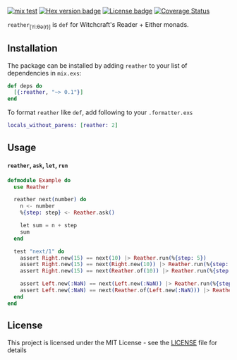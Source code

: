 [![mix test](https://github.com/jechol/reather/workflows/mix%20test/badge.svg)](https://github.com/jechol/reather/actions)
[![Hex version badge](https://img.shields.io/hexpm/v/reather.svg)](https://hex.pm/packages/reather)
[![License badge](https://img.shields.io/hexpm/l/reather.svg)](https://github.com/jechol/reather/blob/main/LICENSE.md)
[![Coverage Status](https://coveralls.io/repos/github/jechol/reather/badge.svg?branch=main)](https://coveralls.io/github/jechol/reather?branch=main)

`reather`<sub>[ˈriːθə(r)]</sub> is `def` for Witchcraft's Reader + Either monads.

## Installation

The package can be installed by adding `reather` to your list of dependencies
in `mix.exs`:

```elixir
def deps do
  [{:reather, "~> 0.1"}]
end
```

To format `reather` like `def`, add following to your `.formatter.exs`

```elixir
locals_without_parens: [reather: 2]
```

## Usage

#### `reather`, `ask`, `let`, `run`

```elixir
defmodule Example do
  use Reather

  reather next(number) do
    n <- number
    %{step: step} <- Reather.ask()

    let sum = n + step
    sum
  end

  test "next/1" do
    assert Right.new(15) == next(10) |> Reather.run(%{step: 5})
    assert Right.new(15) == next(Right.new(10)) |> Reather.run(%{step: 5})
    assert Right.new(15) == next(Reather.of(10)) |> Reather.run(%{step: 5})

    assert Left.new(:NaN) == next(Left.new(:NaN)) |> Reather.run(%{step: 5})
    assert Left.new(:NaN) == next(Reather.of(Left.new(:NaN))) |> Reather.run(%{step: 5})
  end
end
```

## License

This project is licensed under the MIT License - see the [LICENSE](LICENSE.md) file for details
